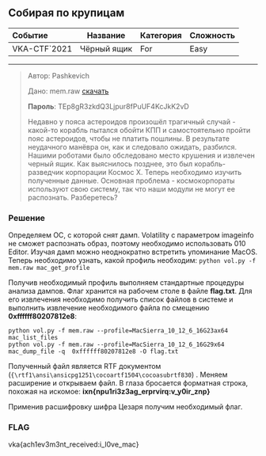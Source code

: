## Собирая по крупицам

| Событие | Название | Категория | Сложность |
| :------ | ---- | ---- | ---- |
| VKA-CTF`2021 | Чёрный ящик| For | Easy |

***

> Автор: Pashkevich
>
> Дано: mem.raw [скачать](https://disk.yandex.ru/d/xYbU9NWHDmvfjA)
>
> **Пароль**: TEp8gR3zkdQ3Ljpur8fPuUF4KcJkK2vD
>
> Недавно у пояса астероидов произошёл трагичный случай - какой-то корабль пытался обойти КПП и самостоятельно пройти пояс астероидов, чтобы не платить пошлины. В результате неудачного манёвра он, как и следовало ожидать, разбился. Нашими роботами было обследовано место крушения и извлечен черный ящик. Как выяснилось позднее, это был корабль-разведчик корпорации Космос Х. Теперь необходимо изучить полученные данные. Основная проблема - космокорпораты используют свою систему, так что наши модули не могут ее распознать. Разберетесь?

### Решение
Определяем ОС, с которой снят дамп. Volatility с параметром imageinfo не сможет распознать образ, поэтому необходимо использовать 010 Editor. Изучая дамп можно неоднократно встретить упоминание MacOS.
Теперь необходимо узнать, какой профиль необходим:
`python vol.py -f mem.raw mac_get_profile`

Получив необходимый профиль выполняем стандартные процедуры анализа дампов. Флаг хранится на рабочем столе в файле **flag.txt**.
Для его извлечения необходимо получить список файлов в системе и выполнить извлечение необходимого файла по смещению **0xffffff80207812e8**:
```
python vol.py -f mem.raw --profile=MacSierra_10_12_6_16G23ax64 mac_list_files
python vol.py -f mem.raw --profile=MacSierra_10_12_6_16G29x64 mac_dump_file -q  0xffffff80207812e8 -O flag.txt
```


Полученный файл является RTF документом (`{\rtf1\ansi\ansicpg1251\cocoartf1504\cocoasubrtf830`) . Меняем расширение и открываем файл.
В глаза бросается форматная строка, похожая на искомое: **ixn{npu1ri3z3ag_erprvirq:v_y0ir_znp}**

Применив расшифровку шифра Цезаря получим необходимый флаг.
### FLAG
vka{ach1ev3m3nt_received:i_l0ve_mac}
